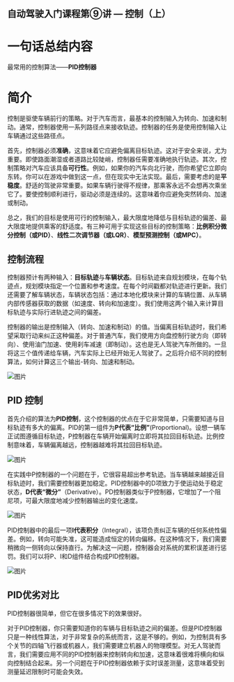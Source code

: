 ## 自动驾驶入门课程第⑨讲 — 控制（上）

# 一句话总结内容

最常用的控制算法——**PID控制器**



# **简介**

控制是驱使车辆前行的策略。对于汽车而言，最基本的控制输入为转向、加速和制动。通常，控制器使用一系列路径点来接收轨迹。控制器的任务是使用控制输入让车辆通过这些路径点。



首先，控制器必须**准确**，这意味着它应避免偏离目标轨迹。这对于安全来说，尤为重要。即使路面潮湿或者道路比较陡峭，控制器任需要准确地执行轨迹。其次，控制策略对汽车应该具备**可行性**。例如，如果你的汽车向北行驶，而你希望它立即向东转。你可以在游戏中做到这一点，但在现实中无法实现。最后，需要考虑的是**平稳度**。舒适的驾驶非常重要。如果车辆行驶得不规律，那乘客永远不会想再次乘坐它了。要使控制顺利进行，驱动必须是连续的。这意味着你应避免突然转向、加速或制动。



总之，我们的目标是使用可行的控制输入，最大限度地降低与目标轨迹的偏差、最大限度地提供乘客的舒适度。有三种可用于实现这些目标的控制策略：**比例积分微分控制（或PID）**、**线性二次调节器（或LQR）**、**模型预测控制（或MPC）**。



## **控制流程**

控制器预计有两种输入：**目标轨迹**与**车辆状态**。目标轨迹来自规划模块，在每个轨迹点，规划模块指定一个位置和参考速度。在每个时间戳都对轨迹进行更新。我们还需要了解车辆状态，车辆状态包括：通过本地化模块来计算的车辆位置、从车辆内部传感器获取的数据（如速度、转向和加速度）。我们使用这两个输入来计算目标轨迹与实际行进轨迹之间的偏差。



控制器的输出是控制输入（转向、加速和制动）的值。当偏离目标轨迹时，我们希望采取行动来纠正这种偏差。对于普通汽车，我们使用方向盘控制行驶方向（即转向）、使用油门加速、使用刹车减速（即制动）。这也是无人驾驶汽车所做的。一旦将这三个值传递给车辆，汽车实际上已经开始无人驾驶了。之后将介绍不同的控制算法，如何计算这三个输出-转向、加速和制动。



![图片](https://mmbiz.qpic.cn/mmbiz_png/C4wVziccAsSJH7M1eBS3FekS8Q9xGWN6foS73a4xJ0icibEkicPByJ4xakXibX4SlblibdvLSuGtcDcbp7E8NGPRVQ6g/640?wx_fmt=png&tp=webp&wxfrom=5&wx_lazy=1&wx_co=1)



## **PID 控制**

首先介绍的算法为**PID控制**，这个控制器的优点在于它非常简单，只需要知道与目标轨迹有多大的偏离。PID的第一组件为**P代表“比例”**(Proportional)。设想一辆车正试图遵循目标轨迹，P控制器在车辆开始偏离时立即将其拉回目标轨迹。比例控制意味着，车辆偏离越远，控制器越难将其拉回目标轨迹。



![图片](https://mmbiz.qpic.cn/mmbiz_png/C4wVziccAsSJH7M1eBS3FekS8Q9xGWN6fgicFoBPtVOPW8ibiaiat2UAiaU8ePzWLQunuGQNRFsiaVw7D4WajnnnyD1pw/640?wx_fmt=png&tp=webp&wxfrom=5&wx_lazy=1&wx_co=1)



在实践中P控制器的一个问题在于，它很容易超出参考轨迹。当车辆越来越接近目标轨迹时，我们需要控制器更加稳定。PID控制器中的D项致力于使运动处于稳定状态，**D代表“微分”**（Derivative）。PD控制器类似于P控制器，它增加了一个阻尼项，可最大限度地减少控制器输出的变化速度。



![图片](https://mmbiz.qpic.cn/mmbiz_png/C4wVziccAsSJH7M1eBS3FekS8Q9xGWN6fyY0NlOpDP83QnZugDxAo8hZyKg1iaxOSCcEvf4nT9yEHaDbDIwkTYbw/640?wx_fmt=png&tp=webp&wxfrom=5&wx_lazy=1&wx_co=1)



PID控制器中的最后一项**I代表积分**（Integral），该项负责纠正车辆的任何系统性偏差。例如，转向可能失准，这可能造成恒定的转向偏移。在这种情况下，我们需要稍微向一侧转向以保持直行。为解决这一问题，控制器会对系统的累积误差进行惩罚。我们可以将P、I和D组件结合构成PID控制器。



![图片](https://mmbiz.qpic.cn/mmbiz_png/C4wVziccAsSJH7M1eBS3FekS8Q9xGWN6ficyKkXw5fZr5bWiaq9HUFZkBq1FA3hD9wJSqZDKicAHt1xG4nRFdRjYjQ/640?wx_fmt=png&tp=webp&wxfrom=5&wx_lazy=1&wx_co=1)



## **PID优劣对比**

PID控制器很简单，但它在很多情况下的效果很好。

对于PID控制器，你只需要知道你的车辆与目标轨迹之间的偏差。但是PID控制器只是一种线性算法，对于非常复杂的系统而言，这是不够的。例如，为控制具有多个关节的四轴飞行器或机器人，我们需要建立机器人的物理模型。对无人驾驶而言，我们需要应用不同的PID控制器来控制转向和加速，这意味着很难将横向和纵向控制结合起来。另一个问题在于PID控制器依赖于实时误差测量，这意味着受到测量延迟限制时可能会失效。